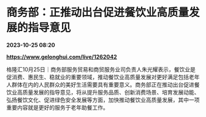 # 商务部：正推动出台促进餐饮业高质量发展的指导意见

**2023-10-25 08:20**

**https://www.gelonghui.com/live/1262042**

格隆汇10月25日｜商务部服务贸易和商贸服务业司负责人朱光耀表示，餐饮业是促消费、惠民生、稳就业的重要领域，推动餐饮业高质量发展对更好满足包括老年人群体在内的人民群众的美好生活需要具有重要意义。商务部正在推动出台促进餐饮业高质量发展的指导意见，将从提升服务品质、创新消费场景、培育发展动能、弘扬餐饮文化、促进绿色安全发展等方面，加快推动餐饮业高质量发展，其中一项重要内容就是更好的服务于老年助餐工作。